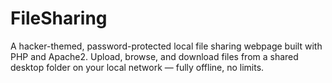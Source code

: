 # FileSharing
A hacker-themed, password-protected local file sharing webpage built with PHP and Apache2. Upload, browse, and download files from a shared desktop folder on your local network — fully offline, no limits.
